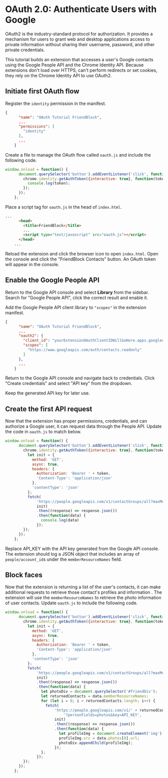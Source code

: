 
# OAuth 2.0: Authenticate Users with Google

OAuth2 is the industry-standard protocol for authorization. It provides a mechanism for users to grant web and desktop applications access to private information without sharing their username, password, and other private credentials.

This tutorial builds an extension that accesses a user's Google contacts using the Google People API and the Chrome Identity API. Because extensions don't load over HTTPS, can't perform redirects or set cookies, they rely on the Chrome Identity API to use OAuth2.

## Initiate first OAuth flow

Register the `identity` permission in the manifest.

```json
{
      "name": "OAuth Tutorial FriendBlock",
      ...
      "permissions": [
        "identity"
      ],
      ...
    }
```

Create a file to manage the OAuth flow called `oauth.js` and include the following code.

```javascript
window.onload = function() {
      document.querySelector('button').addEventListener('click', function() {
        chrome.identity.getAuthToken({interactive: true}, function(token) {
          console.log(token);
        });
      });
    };
```

Place a script tag for `oauth.js` in the head of `index.html`.

```html
...
      <head>
        <title>FriendBlock</title>
        ...
        <script type="text/javascript" src="oauth.js"></script>
      </head>
    ...
```

Reload the extension and click the browser icon to open `index.html`. Open the console and click the "FriendBlock Contacts" button. An OAuth token will appear in the console.

## Enable the Google People API

Return to the Google API console and select **Library** from the sidebar. Search for "Google People API", click the correct result and enable it.

Add the Google People API client library to `"scopes"` in the extension manifest.

```json
{
      "name": "OAuth Tutorial FriendBlock",
      ...
      "oauth2": {
        "client_id": "yourExtensionOAuthClientIDWillGoHere.apps.googleusercontent.com",
        "scopes": [
          "https://www.googleapis.com/auth/contacts.readonly"
        ]
      },
      ...
    }
```

Return to the Google API console and navigate back to credentials. Click "Create credentials" and select "API key" from the dropdown.

Keep the generated API key for later use.

## Create the first API request

Now that the extension has proper permissions, credentials, and can authorize a Google user, it can request data through the People API. Update the code in `oauth.js` to match below.

```javascript
window.onload = function() {
      document.querySelector('button').addEventListener('click', function() {
        chrome.identity.getAuthToken({interactive: true}, function(token) {
          let init = {
            method: 'GET',
            async: true,
            headers: {
              Authorization: 'Bearer ' + token,
              'Content-Type': 'application/json'
            },
            'contentType': 'json'
          };
          fetch(
              'https://people.googleapis.com/v1/contactGroups/all?maxMembers=20&key=API_KEY',
              init)
              .then((response) => response.json())
              .then(function(data) {
                console.log(data)
              });
        });
      });
    };
```

Replace API_KEY with the API key generated from the Google API console. The extension should log a JSON object that includes an array of `people/account_id`s under the `memberResourceNames` field.

## Block faces

Now that the extension is returning a list of the user's contacts, it can make additional requests to retrieve those contact's profiles and information . The extension will use the `memberResourceNames` to retrieve the photo information of user contacts. Update `oauth.js` to include the following code.

```javascript
window.onload = function() {
      document.querySelector('button').addEventListener('click', function() {
        chrome.identity.getAuthToken({interactive: true}, function(token) {
          let init = {
            method: 'GET',
            async: true,
            headers: {
              Authorization: 'Bearer ' + token,
              'Content-Type': 'application/json'
            },
            'contentType': 'json'
          };
          fetch(
              'https://people.googleapis.com/v1/contactGroups/all?maxMembers=20&key=<API_Key_Here>',
              init)
              .then((response) => response.json())
              .then(function(data) {
                let photoDiv = document.querySelector('#friendDiv');
                let returnedContacts = data.memberResourceNames;
                for (let i = 0; i < returnedContacts.length; i++) {
                  fetch(
                      'https://people.googleapis.com/v1/' + returnedContacts[i] +
                          '?personFields=photos&key=API_KEY',
                      init)
                      .then((response) => response.json())
                      .then(function(data) {
                        let profileImg = document.createElement('img');
                        profileImg.src = data.photos[0].url;
                        photoDiv.appendChild(profileImg);
                      });
                };
              });
        });
      });
    };
```



